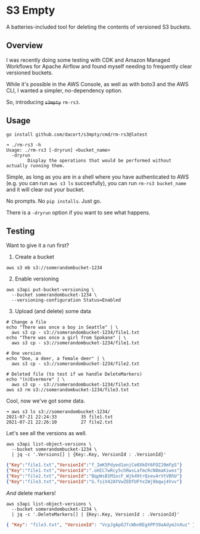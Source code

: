 # S3 Empty

A batteries-included tool for deleting the contents of versioned S3 buckets.

## Overview

I was recently doing some testing with CDK and Amazon Managed Workflows for Apache Airflow and found myself needing to frequently clear versioned buckets.

While it's possible in the AWS Console, as well as with boto3 and the AWS CLI, I wanted a simpler, no-dependency option.

So, introducing ~~`s3mpty`~~ `rm-rs3`.

## Usage

```shell
go install github.com/dacort/s3mpty/cmd/rm-rs3@latest
```

```shell
➜ ./rm-rs3 -h
Usage: ./rm-rs3 [-dryrun] <bucket_name>
  -dryrun
        Display the operations that would be performed without actually running them.
```

Simple, as long as you are in a shell where you have authenticated to AWS (e.g. you can run `aws s3 ls` succesfully), you can run `rm-rs3 bucket_name` and it will clear out your bucket.

No prompts. No `pip installs`. Just go.

There is a `-dryrun` option if you want to see what happens.

## Testing

Want to give it a run first?

1. Create a bucket

```shell
aws s3 mb s3://somerandombucket-1234
```

2. Enable versioning

```shell
aws s3api put-bucket-versioning \
  --bucket somerandombucket-1234 \
  --versioning-configuration Status=Enabled
```

3. Upload (and delete) some data

```shell
# Change a file
echo "There was once a boy in Seattle" | \
  aws s3 cp - s3://somerandombucket-1234/file1.txt
echo "There was once a girl from Spokane" | \
  aws s3 cp - s3://somerandombucket-1234/file1.txt

# One version
echo "Doe, a deer, a female deer" | \
  aws s3 cp - s3://somerandombucket-1234/file2.txt

# Deleted file (to test if we handle DeleteMarkers)
echo "(n)Evermore" | \
  aws s3 cp - s3://somerandombucket-1234/file3.txt
aws s3 rm s3://somerandombucket-1234/file3.txt
```

Cool, now we've got some data.

```
➜ aws s3 ls s3://somerandombucket-1234/
2021-07-21 22:24:33         35 file1.txt
2021-07-21 22:26:10         27 file2.txt
```

Let's see all the versions as well.

```shell
aws s3api list-object-versions \
  --bucket somerandombucket-1234 \
  | jq -c '.Versions[] | {Key:.Key, VersionId : .VersionId}'
```

```json
{"Key":"file1.txt","VersionId":"f_ImK5Pdyed1onjCe0XkOY6FOZJ0mFpS"}
{"Key":"file1.txt","VersionId":".oHIC7wRcy5chRwsLafmcRcN8maKiwos"}
{"Key":"file2.txt","VersionId":"BqpWsB1M1ocF_Wjk49trQseu4rVtVBhU"}
{"Key":"file3.txt","VersionId":"G.fsiV42AYVwZEDfUFYxIWj9bqwj4Vvv"}
```

_And_ delete markers!

```shell
aws s3api list-object-versions \
  --bucket somerandombucket-1234 \
  | jq -c '.DeleteMarkers[] | {Key:.Key, VersionId : .VersionId}'
```

```json
{ "Key": "file3.txt", "VersionId": "VcpJgApOJTcWbnREgXPP39aAdymJnXuz" }
```
